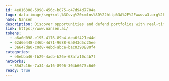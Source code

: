 ```yaml
---
id: 4e816308-5998-456c-b875-c47d94d7704a
logo: data:image/svg+xml,%3Csvg%20xmlns%3D%22http%3A%2F%2Fwww.w3.org%2F2000%2Fsvg%22%20width%3D%2248%22%20height%3D%2248%22%20fill%3D%22none%22%3E%3Ccircle%20cx%3D%2224%22%20cy%3D%2224%22%20r%3D%2224%22%20fill%3D%22%23011D32%22%2F%3E%3Cpath%20fill%3D%22%2301C8A1%22%20fill-rule%3D%22evenodd%22%20d%3D%22M36.956%2021.451c-5.748%200-10.407-4.66-10.407-10.407H21.45c0%208.563%206.942%2015.505%2015.505%2015.505V21.45Z%22%20clip-rule%3D%22evenodd%22%2F%3E%3Cpath%20fill%3D%22%2301E3B5%22%20fill-rule%3D%22evenodd%22%20d%3D%22M36.956%2026.549c-5.748%200-10.407%204.66-10.407%2010.407H21.45c0-8.563%206.942-15.505%2015.505-15.505v5.098Z%22%20clip-rule%3D%22evenodd%22%2F%3E%3Cpath%20fill%3D%22%2301C8A1%22%20fill-rule%3D%22evenodd%22%20d%3D%22M11.044%2026.549c5.748%200%2010.407%204.66%2010.407%2010.407h5.098c0-8.563-6.942-15.505-15.505-15.505v5.098Z%22%20clip-rule%3D%22evenodd%22%2F%3E%3Cpath%20fill%3D%22%2301E3B5%22%20fill-rule%3D%22evenodd%22%20d%3D%22M11.044%2021.451c5.748%200%2010.407-4.66%2010.407-10.407h5.098c0%208.563-6.942%2015.505-15.505%2015.505V21.45Z%22%20clip-rule%3D%22evenodd%22%2F%3E%3Cpath%20fill%3D%22%2301C8A1%22%20fill-rule%3D%22evenodd%22%20d%3D%22M26.549%2011.044H21.45c0%203.147.938%206.075%202.549%208.52a15.432%2015.432%200%200%200%202.549-8.52Z%22%20clip-rule%3D%22evenodd%22%2F%3E%3C%2Fsvg%3E
name: Nansen
description: Discover opportunities and defend portfolios with real-time dashboards.
link: https://www.nansen.ai/
tokens:
  - a6a0d098-e195-4176-89b4-dea6f421e44d
  - 62d6e448-346b-4d71-9688-6a043d5c25ee
  - 3a647da0-c0d8-4ebd-abce-bac0390880f4
categories:
  - e6ebba46-fb29-4adb-b26e-68afa10c4b7f
networks:
  - 85d2c16e-7a34-4a16-8996-304b6673c6d0
ready: true
---
```


